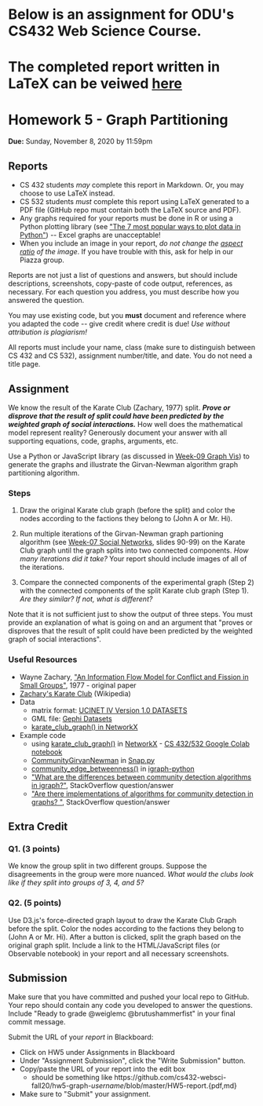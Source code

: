 # Below is an assignment for ODU's CS432 Web Science Course.
# The completed report written in LaTeX can be veiwed [here](HW5_report.pdf)

# Homework 5 - Graph Partitioning
**Due:** Sunday, November 8, 2020 by 11:59pm

## Reports
* CS 432 students *may* complete this report in Markdown. Or, you may choose to use LaTeX instead. 
* CS 532 students *must* complete this report using LaTeX generated to a PDF file (GitHub repo must contain both the LaTeX source and PDF).
* Any graphs required for your reports must be done in R or using a Python plotting library (see ["The 7 most popular ways to plot data in Python"](https://opensource.com/article/20/4/plot-data-python)) -- Excel graphs are unacceptable!
* When you include an image in your report, *do not change the [aspect ratio](https://en.wikipedia.org/wiki/Aspect_ratio_(image)) of the image*. If you have trouble with this, ask for help in our Piazza group.

Reports are not just a list of questions and answers, but should include descriptions, screenshots, copy-paste of code output, references, as necessary.  For each question you address, you must describe how you answered the question.  

You may use existing code, but you **must** document and reference where you adapted the code -- give credit where credit is due! *Use without attribution is plagiarism!*

All reports must include your name, class (make sure to distinguish between CS 432 and CS 532), assignment number/title, and date.  You do not need a title page.  

## Assignment 

We know the result of the Karate Club (Zachary, 1977) split. ***Prove or disprove that the result of split could have been predicted by the weighted graph of social interactions.***  How well does the mathematical model represent reality?  Generously document your answer with all supporting equations, code, graphs, arguments, etc.

Use a Python or JavaScript library (as discussed in [Week-09 Graph Vis](https://docs.google.com/presentation/d/1POtPTmBw6MSBI7qIT85uT8DPndWcQzGpEaZQtySr1R0/edit?usp=sharing)) to generate the graphs and illustrate the Girvan-Newman algorithm graph partitioning algorithm.

### Steps

1. Draw the original Karate club graph (before the split) and color the nodes according to the factions they belong to (John A or Mr. Hi).

2. Run multiple iterations of the Girvan-Newman graph partioning algorithm (see [Week-07 Social Networks](https://docs.google.com/presentation/d/1FzrzxRzslE20nWOjb_uM8jz2xvT1IOOZ9uIoYVjco7s/edit?usp=sharing), slides 90-99) on the Karate Club graph until the graph splits into two connected components.  *How many iterations did it take?*  Your report should include images of all of the iterations.

3. Compare the connected components of the experimental graph (Step 2) with the connected components of the split Karate club graph (Step 1). *Are they similar?  If not, what is different?*

Note that it is not sufficient just to show the output of three steps.  You must provide an explanation of what is going on and an argument that "proves or disproves that the result of split could have been predicted by the weighted graph of social interactions".

### Useful Resources

* Wayne Zachary, ["An Information Flow Model for Conflict and Fission in Small Groups"](http://aris.ss.uci.edu/~lin/76.pdf), 1977 - original paper 
* [Zachary's Karate Club](https://en.wikipedia.org/wiki/Zachary's_karate_club) (Wikipedia)
* Data 
   * matrix format: [UCINET IV Version 1.0 DATASETS](http://vlado.fmf.uni-lj.si/pub/networks/data/Ucinet/UciData.htm#zachary)
   * GML file: [Gephi Datasets](https://github.com/gephi/gephi/wiki/Datasets)
   * [karate_club_graph() in NetworkX](https://networkx.org/documentation/stable/auto_examples/graph/plot_karate_club.html)
* Example code
  * using [karate_club_graph()](https://networkx.org/documentation/stable/auto_examples/graph/plot_karate_club.html) in [NetworkX](https://networkx.org/documentation/stable/index.html) - [CS 432/532 Google Colab notebook](https://github.com/cs432-websci-fall20/assignments/blob/master/432_NetworkX_example.ipynb)
  * [CommunityGirvanNewman](https://snap.stanford.edu/snappy/doc/reference/CommunityGirvanNewman.html) in [Snap.py](https://snap.stanford.edu/snappy/doc/tutorial/index-tut.html) 
  * [community_edge_betweenness()](http://igraph.org/python/doc/igraph-pysrc.html#Graph.community_edge_betweenness) in [igraph-python](https://igraph.org/python/) 
  * ["What are the differences between community detection algorithms in igraph?"](http://stackoverflow.com/questions/9471906/what-are-the-differences-between-community-detection-algorithms-in-igraph/9478989#9478989), StackOverflow question/answer
  * ["Are there implementations of algorithms for community detection in graphs? "](http://stackoverflow.com/questions/5822265/are-there-implementations-of-algorithms-for-community-detection-in-graphs), StackOverflow question/answer

## Extra Credit

### Q1. (3 points)

We know the group split in two different groups.  Suppose the disagreements in the group were more nuanced.  *What would the clubs look like if they split into groups of 3, 4, and 5?*

### Q2. (5 points)
Use D3.js's force-directed graph layout to draw the Karate Club Graph before the split. Color the nodes according to the factions they belong to (John A or Mr. Hi). After a button is clicked, split the graph based on the original graph split. Include a link to the HTML/JavaScript files (or Observable notebook) in your report and all necessary screenshots.

## Submission

Make sure that you have committed and pushed your local repo to GitHub.  Your repo should contain any code you developed to answer the questions.  Include "Ready to grade @weiglemc @brutushammerfist" in your final commit message. 

Submit the URL of your *report* in Blackboard:

* Click on HW5 under Assignments in Blackboard
* Under "Assignment Submission", click the "Write Submission" button.
* Copy/paste the URL of your report into the edit box
  * should be something like https<nolink>://github.com/cs432-websci-fall20/hw5-graph-*username*/blob/master/HW5-report.{pdf,md}
* Make sure to "Submit" your assignment.
